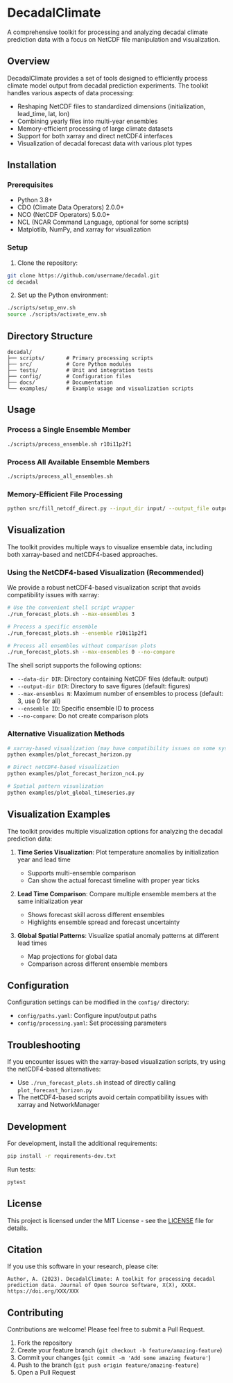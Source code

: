 # DecadalClimate

A comprehensive toolkit for processing and analyzing decadal climate prediction data with a focus on NetCDF file manipulation and visualization.

## Overview

DecadalClimate provides a set of tools designed to efficiently process climate model output from decadal prediction experiments. The toolkit handles various aspects of data processing:

- Reshaping NetCDF files to standardized dimensions (initialization, lead_time, lat, lon)
- Combining yearly files into multi-year ensembles
- Memory-efficient processing of large climate datasets
- Support for both xarray and direct netCDF4 interfaces
- Visualization of decadal forecast data with various plot types

## Installation

### Prerequisites

- Python 3.8+
- CDO (Climate Data Operators) 2.0.0+
- NCO (NetCDF Operators) 5.0.0+
- NCL (NCAR Command Language, optional for some scripts)
- Matplotlib, NumPy, and xarray for visualization

### Setup

1. Clone the repository:

```bash
git clone https://github.com/username/decadal.git
cd decadal
```

2. Set up the Python environment:

```bash
./scripts/setup_env.sh
source ./scripts/activate_env.sh
```

## Directory Structure

```
decadal/
├── scripts/       # Primary processing scripts
├── src/           # Core Python modules
├── tests/         # Unit and integration tests
├── config/        # Configuration files
├── docs/          # Documentation
└── examples/      # Example usage and visualization scripts
```

## Usage

### Process a Single Ensemble Member

```bash
./scripts/process_ensemble.sh r10i11p2f1
```

### Process All Available Ensemble Members

```bash
./scripts/process_all_ensembles.sh
```

### Memory-Efficient File Processing

```bash
python src/fill_netcdf_direct.py --input_dir input/ --output_file output/combined.nc --ensemble r10i11p2f1
```

## Visualization

The toolkit provides multiple ways to visualize ensemble data, including both xarray-based and netCDF4-based approaches.

### Using the NetCDF4-based Visualization (Recommended)

We provide a robust netCDF4-based visualization script that avoids compatibility issues with xarray:

```bash
# Use the convenient shell script wrapper
./run_forecast_plots.sh --max-ensembles 3

# Process a specific ensemble
./run_forecast_plots.sh --ensemble r10i11p2f1

# Process all ensembles without comparison plots
./run_forecast_plots.sh --max-ensembles 0 --no-compare
```

The shell script supports the following options:
- `--data-dir DIR`: Directory containing NetCDF files (default: output)
- `--output-dir DIR`: Directory to save figures (default: figures)
- `--max-ensembles N`: Maximum number of ensembles to process (default: 3, use 0 for all)
- `--ensemble ID`: Specific ensemble ID to process
- `--no-compare`: Do not create comparison plots

### Alternative Visualization Methods

```bash
# xarray-based visualization (may have compatibility issues on some systems)
python examples/plot_forecast_horizon.py

# Direct netCDF4-based visualization
python examples/plot_forecast_horizon_nc4.py

# Spatial pattern visualization
python examples/plot_global_timeseries.py
```

## Visualization Examples

The toolkit provides multiple visualization options for analyzing the decadal prediction data:

1. **Time Series Visualization**: Plot temperature anomalies by initialization year and lead time
   - Supports multi-ensemble comparison
   - Can show the actual forecast timeline with proper year ticks

2. **Lead Time Comparison**: Compare multiple ensemble members at the same initialization year
   - Shows forecast skill across different ensembles
   - Highlights ensemble spread and forecast uncertainty

3. **Global Spatial Patterns**: Visualize spatial anomaly patterns at different lead times
   - Map projections for global data
   - Comparison across different ensemble members

## Configuration

Configuration settings can be modified in the `config/` directory:

- `config/paths.yaml`: Configure input/output paths
- `config/processing.yaml`: Set processing parameters

## Troubleshooting

If you encounter issues with the xarray-based visualization scripts, try using the netCDF4-based alternatives:
- Use `./run_forecast_plots.sh` instead of directly calling `plot_forecast_horizon.py`
- The netCDF4-based scripts avoid certain compatibility issues with xarray and NetworkManager

## Development

For development, install the additional requirements:

```bash
pip install -r requirements-dev.txt
```

Run tests:

```bash
pytest
```

## License

This project is licensed under the MIT License - see the [LICENSE](LICENSE) file for details.

## Citation

If you use this software in your research, please cite:

```
Author, A. (2023). DecadalClimate: A toolkit for processing decadal prediction data. Journal of Open Source Software, X(X), XXXX. https://doi.org/XXX/XXX
```

## Contributing

Contributions are welcome! Please feel free to submit a Pull Request.

1. Fork the repository
2. Create your feature branch (`git checkout -b feature/amazing-feature`)
3. Commit your changes (`git commit -m 'Add some amazing feature'`)
4. Push to the branch (`git push origin feature/amazing-feature`)
5. Open a Pull Request
